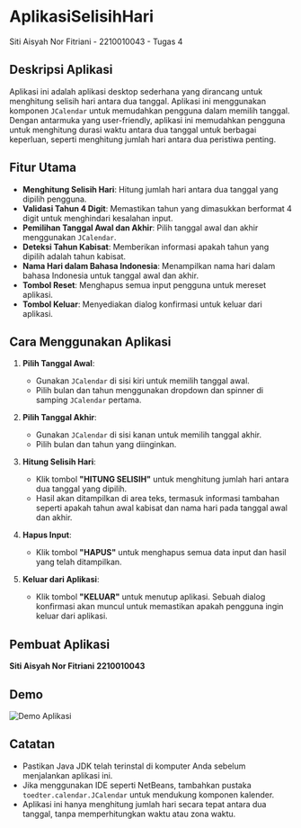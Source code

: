 # AplikasiSelisihHari
 Siti Aisyah Nor Fitriani - 2210010043 - Tugas 4

## Deskripsi Aplikasi
Aplikasi ini adalah aplikasi desktop sederhana yang dirancang untuk menghitung selisih hari antara dua tanggal. Aplikasi ini menggunakan komponen `JCalendar` untuk memudahkan pengguna dalam memilih tanggal. Dengan antarmuka yang user-friendly, aplikasi ini memudahkan pengguna untuk menghitung durasi waktu antara dua tanggal untuk berbagai keperluan, seperti menghitung jumlah hari antara dua peristiwa penting.

## Fitur Utama
- **Menghitung Selisih Hari**: Hitung jumlah hari antara dua tanggal yang dipilih pengguna.
- **Validasi Tahun 4 Digit**: Memastikan tahun yang dimasukkan berformat 4 digit untuk menghindari kesalahan input.
- **Pemilihan Tanggal Awal dan Akhir**: Pilih tanggal awal dan akhir menggunakan `JCalendar`.
- **Deteksi Tahun Kabisat**: Memberikan informasi apakah tahun yang dipilih adalah tahun kabisat.
- **Nama Hari dalam Bahasa Indonesia**: Menampilkan nama hari dalam bahasa Indonesia untuk tanggal awal dan akhir.
- **Tombol Reset**: Menghapus semua input pengguna untuk mereset aplikasi.
- **Tombol Keluar**: Menyediakan dialog konfirmasi untuk keluar dari aplikasi.

## Cara Menggunakan Aplikasi
1. **Pilih Tanggal Awal**:
   - Gunakan `JCalendar` di sisi kiri untuk memilih tanggal awal.
   - Pilih bulan dan tahun menggunakan dropdown dan spinner di samping `JCalendar` pertama.

2. **Pilih Tanggal Akhir**:
   - Gunakan `JCalendar` di sisi kanan untuk memilih tanggal akhir.
   - Pilih bulan dan tahun yang diinginkan.

3. **Hitung Selisih Hari**:
   - Klik tombol **"HITUNG SELISIH"** untuk menghitung jumlah hari antara dua tanggal yang dipilih.
   - Hasil akan ditampilkan di area teks, termasuk informasi tambahan seperti apakah tahun awal kabisat dan nama hari pada tanggal awal dan akhir.

4. **Hapus Input**:
   - Klik tombol **"HAPUS"** untuk menghapus semua data input dan hasil yang telah ditampilkan.

5. **Keluar dari Aplikasi**:
   - Klik tombol **"KELUAR"** untuk menutup aplikasi. Sebuah dialog konfirmasi akan muncul untuk memastikan apakah pengguna ingin keluar dari aplikasi.

## Pembuat Aplikasi
**Siti Aisyah Nor Fitriani**
**2210010043**

## Demo
![Demo Aplikasi]()


## Catatan
- Pastikan Java JDK telah terinstal di komputer Anda sebelum menjalankan aplikasi ini.
- Jika menggunakan IDE seperti NetBeans, tambahkan pustaka `toedter.calendar.JCalendar` untuk mendukung komponen kalender.
- Aplikasi ini hanya menghitung jumlah hari secara tepat antara dua tanggal, tanpa memperhitungkan waktu atau zona waktu.

